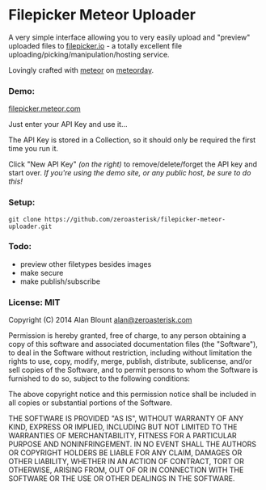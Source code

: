 # Filepicker Meteor Uploader

A very simple interface allowing you to very easily upload and "preview"
uploaded files to [filepicker.io](http://filepicker.io) - a totally excellent
file uploading/picking/manipulation/hosting service.

Lovingly crafted with [meteor](https://meteor.com) on [meteorday](http://meteorday.com).

### Demo:

[filepicker.meteor.com](http://filepicker.meteor.com)

Just enter your API Key and use it...

The API Key is stored in a Collection,
so it should only be required the first time you run it.

Click "New API Key" *(on the right)* to remove/delete/forget the API key and start over.
*If you're using the demo site, or any public host, be sure to do this!*

### Setup:

    git clone https://github.com/zeroasterisk/filepicker-meteor-uploader.git

### Todo:

* preview other filetypes besides images
* make secure
* make publish/subscribe


### License: MIT

Copyright (C) 2014 Alan Blount <alan@zeroasterisk.com>

Permission is hereby granted, free of charge, to any person obtaining a copy of this software and associated documentation files (the "Software"), to deal in the Software without restriction, including without limitation the rights to use, copy, modify, merge, publish, distribute, sublicense, and/or sell copies of the Software, and to permit persons to whom the Software is furnished to do so, subject to the following conditions:

The above copyright notice and this permission notice shall be included in all copies or substantial portions of the Software.

THE SOFTWARE IS PROVIDED "AS IS", WITHOUT WARRANTY OF ANY KIND, EXPRESS OR IMPLIED, INCLUDING BUT NOT LIMITED TO THE WARRANTIES OF MERCHANTABILITY, FITNESS FOR A PARTICULAR PURPOSE AND NONINFRINGEMENT. IN NO EVENT SHALL THE AUTHORS OR COPYRIGHT HOLDERS BE LIABLE FOR ANY CLAIM, DAMAGES OR OTHER LIABILITY, WHETHER IN AN ACTION OF CONTRACT, TORT OR OTHERWISE, ARISING FROM, OUT OF OR IN CONNECTION WITH THE SOFTWARE OR THE USE OR OTHER DEALINGS IN THE SOFTWARE.



